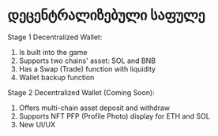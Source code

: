 # დეცენტრალიზებული საფულე

Stage 1 Decentralized Wallet:

1. Is built into the game
2. Supports two chains' asset: SOL and BNB
3. Has a Swap (Trade) function with liquidity
4. Wallet backup function

&#x20;

Stage 2 Decentralized Wallet (Coming Soon):

1. Offers multi-chain asset deposit and withdraw
2. Supports NFT PFP (Profile Photo) display for ETH and SOL
3. New UI/UX
